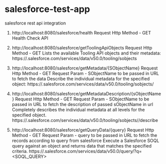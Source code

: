 # salesforce-test-app
salesforce rest api integration

1. http://localhost:8080/salesforce/health
Request Http Method - GET
Health Check API

2. http://localhost:8080/salesforce/getToolingApiObjects 
Request Http Method - GET
Lists the available Tooling API objects and their metadata:
https://<instance>.salesforce.com/services/data/v50.0/tooling/sobjects

3. http://localhost:8080/salesforce/getMetadata/{SObjectName}
Request Http Method - GET
Request Param - SObjectName to be passed in URL to fetch the data
Describe the individual metadata for the specified object:
https://<instance>.salesforce.com/services/data/v50.0/tooling/sobjects/<SObjectName>

4. http://localhost:8080/salesforce/getMetadataDescription/{sObjectName}
Request Http Method - GET
Request Param - SObjectName to be passed in URL to fetch the description of passed sObjectName in url 
Completely describes the individual metadata at all levels for the specified object.
https://<instance>.salesforce.com/services/data/v50.0/tooling/sobjects/<SObjectName>/describe

5. http://localhost:8080/salesforce/getQueryData/{query}
Request Http Method - GET
Request Param - query to be passed in URL to fetch the records according to query from salesforce 
Execute a Salesforce SOQL query against an object and returns data that matches the specified criteria.
https://<instance>.salesforce.com/services/data/v50.0/query/?q=<SOQL_QUERY>
